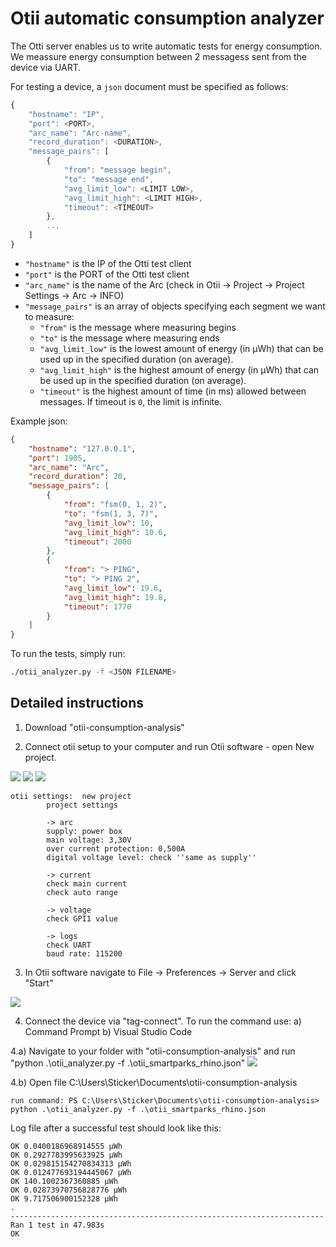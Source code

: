 # Otii automatic consumption analyzer

The Otti server enables us to write automatic tests for energy consumption.
We meassure energy consumption between 2 messagess sent from the device via UART.

For testing a device, a `json` document must be specified as follows:

```javascript
{
    "hostname": "IP",
    "port": <PORT>,
    "arc_name": "Arc-name",
    "record_duration": <DURATION>,
    "message_pairs": [
        {
            "from": "message begin",
            "to": "message end",
            "avg_limit_low": <LIMIT LOW>,
            "avg_limit_high": <LIMIT HIGH>,
            "timeout": <TIMEOUT>
        },
        ...
    ]
}
```

- `"hostname"` is the IP of the Otti test client
- `"port"` is the PORT of the Otti test client
- `"arc_name"` is the name of the Arc (check in Otii -> Project -> Project Settings -> Arc -> INFO)
- `"message_pairs"` is an array of objects specifying each segment we want to measure:
  - `"from"` is the message where measuring begins
  - `"to"` is the message where measuring ends
  - `"avg_limit_low"` is the lowest amount of energy (in μWh) that can be used up in the specified duration (on average).
  - `"avg_limit_high"` is the highest amount of energy (in μWh) that can be used up in the specified duration (on average).
  - `"timeout"` is the highest amount of time (in ms) allowed between messages. If timeout is `0`, the limit is infinite.

Example json:

```json
{
    "hostname": "127.0.0.1",
    "port": 1905,
    "arc_name": "Arc",
    "record_duration": 20,
    "message_pairs": [
        {
            "from": "fsm(0, 1, 2)",
            "to": "fsm(1, 3, 7)",
            "avg_limit_low": 10,
            "avg_limit_high": 10.6,
            "timeout": 2000
        },
        {
            "from": "> PING",
            "to": "> PING 2",
            "avg_limit_low": 19.6,
            "avg_limit_high": 19.8,
            "timeout": 1770
        }
    ]
}
```

To run the tests, simply run:

```bash
./otii_analyzer.py -f <JSON FILENAME>
```

## Detailed instructions

1. Download "otii-consumption-analysis"

2. Connect otii setup to your computer and run Otii software - open New project.

<img src="Instructions/otii-setup.jpg">
<img src="Instructions/otii-cables1.jpg">
<img src="Instructions/otii-cables2.jpg">

```
otii settings:  new project
        project settings
        
        -> arc
        supply: power box
        main voltage: 3,30V
        over current protection: 0,500A
        digital voltage level: check ''same as supply''
        
        -> current 
        check main current
        check auto range
        
        -> voltage
        check GPI1 value
        
        -> logs
        check UART
        baud rate: 115200
```

3. In Otii software navigate to File -> Preferences -> Server and click "Start"

<img src="Instructions/otii-server.png">

4. Connect the device via "tag-connect". To run the command use:
    a) Command Prompt
    b) Visual Studio Code
    
4.a) Navigate to your folder with "otii-consumption-analysis" and run "python .\otii_analyzer.py -f .\otii_smartparks_rhino.json"
<img src="Instructions/otii-cmd.png">

4.b) Open file C:\Users\Sticker\Documents\otii-consumption-analysis
    
    run command: PS C:\Users\Sticker\Documents\otii-consumption-analysis> python .\otii_analyzer.py -f .\otii_smartparks_rhino.json
    
Log file after a successful test should look like this:

```
OK 0.0400186968914555 μWh
OK 0.2927783995633925 μWh
OK 0.029815154270834313 μWh
OK 0.012477693194445067 μWh
OK 140.1002367360885 μWh
OK 0.02873970756828776 μWh
OK 9.717506900152328 μWh
.
----------------------------------------------------------------------
Ran 1 test in 47.983s
OK
```
    
    



